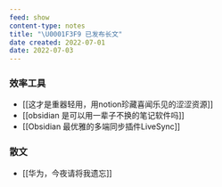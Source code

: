 ```yaml
---
feed: show
content-type: notes
title: "\U0001F3F9 已发布长文"
date created: 2022-07-01
date: 2022-07-03
---
```


### 效率工具

- [[这才是重器轻用，用notion珍藏喜闻乐见的涩涩资源]]
- [[obsidian 是可以用一辈子不换的笔记软件吗]]
- [[Obsidian 最优雅的多端同步插件LiveSync]]

### 散文

- [[华为，今夜请将我遗忘]]
